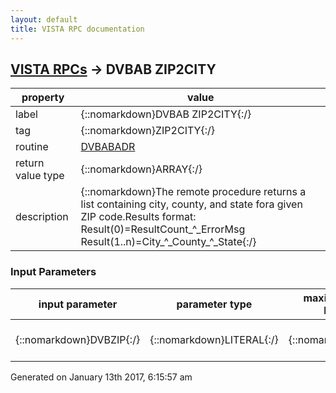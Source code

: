 ```yaml
---
layout: default
title: VISTA RPC documentation
---
```




## [VISTA RPCs](TableOfContent.md) &#8594; DVBAB ZIP2CITY 

 property | value 
--- | --- 
 label | {::nomarkdown}DVBAB ZIP2CITY{:/}
 tag | {::nomarkdown}ZIP2CITY{:/}
 routine | [DVBABADR](http://code.osehra.org/dox/Routine_DVBABADR_source.html)
 return value type | {::nomarkdown}ARRAY{:/}
 description | {::nomarkdown}The remote procedure returns a list containing city, county, and state fora given ZIP code.Results format:  Result(0)=ResultCount_\^\_ErrorMsg                 Result(1..n)=City_\^\_County_\^\_State{:/}

### Input Parameters

| input parameter | parameter type | maximum data length | required | description | 
| --- | --- | --- | --- | --- | 
| {::nomarkdown}DVBZIP{:/} | {::nomarkdown}LITERAL{:/} | {::nomarkdown}12{:/} | {::nomarkdown}true{:/} | {::nomarkdown}ZIP code value in ZIP+4 format.{:/} | 




 Generated on January 13th 2017, 6:15:57 am